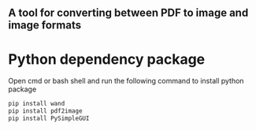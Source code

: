 ## A tool for converting between PDF to image and image formats
# Python  dependency package

Open cmd or bash shell and run the following command to install python package
```bash
pip install wand
pip install pdf2image
pip install PySimpleGUI
```


